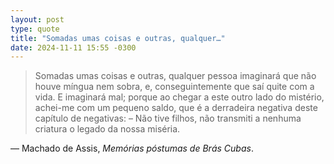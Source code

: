 ```yaml
---
layout: post
type: quote
title: "Somadas umas coisas e outras, qualquer…"
date: 2024-11-11 15:55 -0300
---
```

>Somadas umas coisas e outras, qualquer pessoa imaginará que não houve míngua nem sobra, e, conseguintemente que saí quite com a vida. E imaginará mal; porque ao chegar a este outro lado do mistério, achei-me com um pequeno saldo, que é a derradeira negativa deste capítulo de negativas: – Não tive filhos, não transmiti a nenhuma criatura o legado da nossa miséria.

— Machado de Assis, _Memórias póstumas de Brás Cubas_.